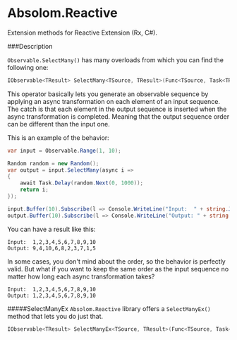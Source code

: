 # Absolom.Reactive
Extension methods for Reactive Extension (Rx, C#). 

###Description

```Observable.SelectMany()``` has many overloads from which you can find the following one:

```c#
IObservable<TResult> SelectMany<TSource, TResult>(Func<TSource, Task<TResult>> selector)
``` 

This operator basically lets you generate an observable sequence by applying an async transformation on each element of an input sequence. The catch is that each element in the output sequence is inserted when the async transformation is completed. Meaning that the output sequence order can be different than the input one.

This is an example of the behavior:  

```c#
var input = Observable.Range(1, 10);

Random random = new Random();
var output = input.SelectMany(async i =>
{
    await Task.Delay(random.Next(0, 1000));
    return i;
});

input.Buffer(10).Subscribe(l => Console.WriteLine("Input:  " + string.Join(",", l)));
output.Buffer(10).Subscribe(l => Console.WriteLine("Output: " + string.Join(",", l)));
``` 
You can have a result like this:
```
Input:  1,2,3,4,5,6,7,8,9,10
Output: 9,4,10,6,8,2,3,7,1,5
```
In some cases, you don't mind about the order, so the behavior is perfectly valid. But what if you want to keep the same order as the input sequence no matter how long each async transformation takes?
```
Input:  1,2,3,4,5,6,7,8,9,10
Output: 1,2,3,4,5,6,7,8,9,10
```
#####SelectManyEx
```Absolom.Reactive``` library offers a ```SelectManyEx()``` method that lets you do just that. 
```c#
IObservable<TResult> SelectManyEx<TSource, TResult>(Func<TSource, Task<TResult>> selector)
``` 
